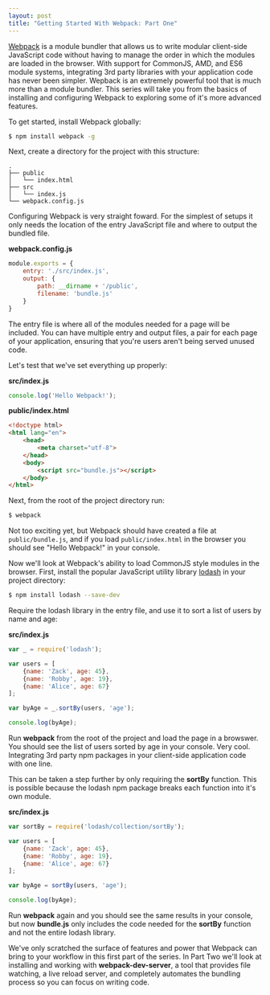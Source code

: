 ```yaml
---
layout: post
title: "Getting Started With Webpack: Part One"
---
```


[Webpack](http://webpack.github.io/) is a module bundler that allows us to write modular client-side JavaScript code without having to manage the order in which the modules are loaded in the browser. With support for CommonJS, AMD, and ES6 module systems, integrating 3rd party libraries with your application code has never been simpler. Wepback is an extremely powerful tool that is much more than a module bundler. This series will take you from the basics of installing and configuring Webpack to exploring some of it's more advanced features. 

To get started, install Webpack globally:

```bash
$ npm install webpack -g
```

Next, create a directory for the project with this structure:

```
.
├── public
│   └── index.html
├── src
│   └── index.js
└── webpack.config.js
```

Configuring Webpack is very straight foward. For the simplest of setups it only needs the location of the entry JavaScript file and where to output the bundled file.

**webpack.config.js** 

```js
module.exports = {
    entry: './src/index.js',
    output: {
        path: __dirname + '/public',
        filename: 'bundle.js'
    }
}
```

The entry file is where all of the modules needed for a page will be included. You can have multiple entry and output files, a pair for each page of your application, ensuring that you're users aren't being served unused code. 

Let's test that we've set everything up properly:

**src/index.js**  

```js
console.log('Hello Webpack!');
```

**public/index.html**  

```html
<!doctype html>
<html lang="en">
    <head>
        <meta charset="utf-8">
    </head>
    <body>
        <script src="bundle.js"></script>
    </body>
</html>
```

Next, from the root of the project directory run:

```bash
$ webpack
```

Not too exciting yet, but Webpack should have created a file at `public/bundle.js`, and if you load `public/index.html` in the browser you should see "Hello Webpack!" in your console.

Now we'll look at Webpack's ability to load CommonJS style modules in the browser. First, install the popular JavaScript utility library [lodash](https://lodash.com/) in your project directory:

```bash
$ npm install lodash --save-dev
```

Require the lodash library in the entry file, and use it to sort a list of users by name and age:

**src/index.js**  

```js
var _ = require('lodash');

var users = [
    {name: 'Zack', age: 45},
    {name: 'Robby', age: 19},
    {name: 'Alice', age: 67}
];

var byAge = _.sortBy(users, 'age');

console.log(byAge);
```

Run **webpack** from the root of the project and load the page in a browswer. You should see the list of users sorted by age in your console. Very cool. Integrating 3rd party npm packages in your client-side application code with one line.

This can be taken a step further by only requiring the **sortBy** function. This is possible because the lodash npm package breaks each function into it's own module.

**src/index.js**  

```js
var sortBy = require('lodash/collection/sortBy');

var users = [
    {name: 'Zack', age: 45},
    {name: 'Robby', age: 19},
    {name: 'Alice', age: 67}
];

var byAge = sortBy(users, 'age');

console.log(byAge);
```

Run **webpack** again and you should see the same results in your console, but now **bundle.js** only includes the code needed for the **sortBy** function and not the entire lodash library.

We've only scratched the surface of features and power that Webpack can bring to your workflow in this first part of the series. In Part Two we'll look at installing and working with **webpack-dev-server**, a tool that provides file watching, a live reload server, and completely automates the bundling process so you can focus on writing code.

